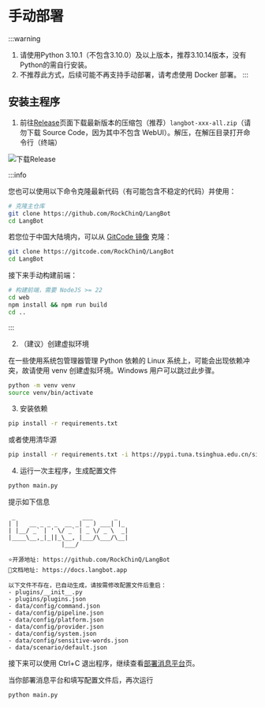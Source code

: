 # 手动部署

:::warning
1. 请使用Python 3.10.1（不包含3.10.0）及以上版本，推荐3.10.14版本，没有Python的需自行安装。
2. 不推荐此方式，后续可能不再支持手动部署，请考虑使用 Docker 部署。
::: 


## 安装主程序

1. 前往[Release](https://github.com/RockChinQ/LangBot/releases)页面下载最新版本的压缩包（推荐）`langbot-xxx-all.zip`（请勿下载 Source Code，因为其中不包含 WebUI）。解压，在解压目录打开命令行（终端）

![下载Release](/assets/image/dl_release.png)

:::info

您也可以使用以下命令克隆最新代码（有可能包含不稳定的代码）并使用：

```bash
# 克隆主仓库
git clone https://github.com/RockChinQ/LangBot
cd LangBot
```

若您位于中国大陆境内，可以从 [GitCode 镜像](https://gitcode.com/RockChinQ/LangBot) 克隆：

```bash
git clone https://gitcode.com/RockChinQ/LangBot
cd LangBot
```

接下来手动构建前端：

```bash
# 构建前端，需要 NodeJS >= 22
cd web
npm install && npm run build
cd ..
```

:::

2. （建议）创建虚拟环境

在一些使用系统包管理器管理 Python 依赖的 Linux 系统上，可能会出现依赖冲突，故请使用 venv 创建虚拟环境。Windows 用户可以跳过此步骤。

```bash
python -m venv venv
source venv/bin/activate
```

3. 安装依赖

```bash
pip install -r requirements.txt
```

或者使用清华源

```bash
pip install -r requirements.txt -i https://pypi.tuna.tsinghua.edu.cn/simple 
```

4. 运行一次主程序，生成配置文件

```bash
python main.py
```

提示如下信息

```
 _                   ___      _   
| |   __ _ _ _  __ _| _ ) ___| |_ 
| |__/ _` | ' \/ _` | _ \/ _ \  _|
|____\__,_|_||_\__, |___/\___/\__|
               |___/              

⭐️开源地址: https://github.com/RockChinQ/LangBot
📖文档地址: https://docs.langbot.app

以下文件不存在，已自动生成，请按需修改配置文件后重启：
- plugins/__init__.py
- plugins/plugins.json
- data/config/command.json
- data/config/pipeline.json
- data/config/platform.json
- data/config/provider.json
- data/config/system.json
- data/config/sensitive-words.json
- data/scenario/default.json
```

接下来可以使用 Ctrl+C 退出程序，继续查看[部署消息平台](/deploy/platforms/readme)页。

当你部署消息平台和填写配置文件后，再次运行
```bash
python main.py
```
